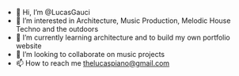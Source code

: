 - 👋 Hi, I’m @LucasGauci
- 👀 I’m interested in Architecture, Music Production, Melodic House Techno and the outdoors
- 🌱 I’m currently learning architecture and to build my own portfolio website
- 💞️ I’m looking to collaborate on music projects
- 📫 How to reach me thelucaspiano@gmail.com

<!---
LucasGauci/LucasGauci is a ✨ special ✨ repository because its `README.md` (this file) appears on your GitHub profile.
You can click the Preview link to take a look at your changes.
--->
